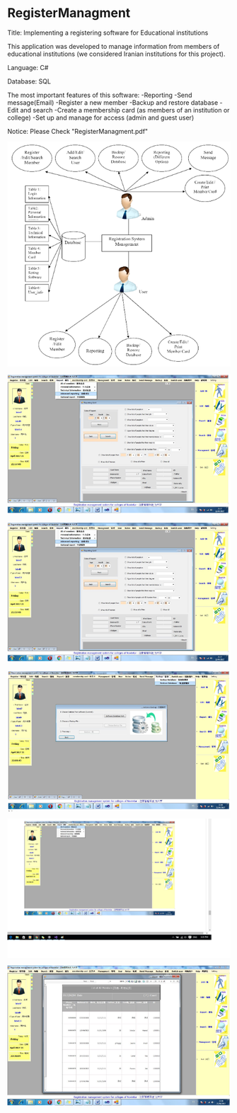 # RegisterManagment
Title:
Implementing a registering software for Educational institutions

This application was developed to manage information from members of educational institutions (we considered Iranian institutions for this project).

Language:
C#

Database:
SQL 

The most important features of this software:
-Reporting
-Send message(Email)
-Register a new member
-Backup and restore database
-Edit and search
-Create a membership card (as members of an institution or college)
-Set up and manage for access (admin and guest user)

Notice: Please Check "RegisterManagment.pdf"

![alt text](https://raw.githubusercontent.com/JeloH/RegisterManagment/master/1.png)

![alt text](https://raw.githubusercontent.com/JeloH/RegisterManagment/master/2.png)

![alt text](https://raw.githubusercontent.com/JeloH/RegisterManagment/master/3.png)

![alt text](https://raw.githubusercontent.com/JeloH/RegisterManagment/master/4.png)

![alt text](https://raw.githubusercontent.com/JeloH/RegisterManagment/master/5.png)

![alt text](https://raw.githubusercontent.com/JeloH/RegisterManagment/master/6.png)
